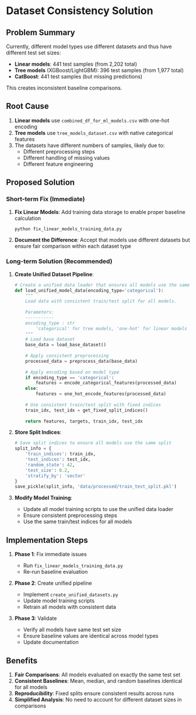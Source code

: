 # Dataset Consistency Solution

## Problem Summary

Currently, different model types use different datasets and thus have different test set sizes:
- **Linear models**: 441 test samples (from 2,202 total)
- **Tree models** (XGBoost/LightGBM): 396 test samples (from 1,977 total)
- **CatBoost**: 441 test samples (but missing predictions)

This creates inconsistent baseline comparisons.

## Root Cause

1. **Linear models** use `combined_df_for_ml_models.csv` with one-hot encoding
2. **Tree models** use `tree_models_dataset.csv` with native categorical features
3. The datasets have different numbers of samples, likely due to:
   - Different preprocessing steps
   - Different handling of missing values
   - Different feature engineering

## Proposed Solution

### Short-term Fix (Immediate)

1. **Fix Linear Models**: Add training data storage to enable proper baseline calculation
   ```bash
   python fix_linear_models_training_data.py
   ```

2. **Document the Difference**: Accept that models use different datasets but ensure fair comparison within each dataset type

### Long-term Solution (Recommended)

1. **Create Unified Dataset Pipeline**:
   ```python
   # Create a unified data loader that ensures all models use the same base dataset
   def load_unified_model_data(encoding_type='categorical'):
       """
       Load data with consistent train/test split for all models.
       
       Parameters:
       -----------
       encoding_type : str
           'categorical' for tree models, 'one-hot' for linear models
       """
       # Load base dataset
       base_data = load_base_dataset()
       
       # Apply consistent preprocessing
       processed_data = preprocess_data(base_data)
       
       # Apply encoding based on model type
       if encoding_type == 'categorical':
           features = encode_categorical_features(processed_data)
       else:
           features = one_hot_encode_features(processed_data)
       
       # Use consistent train/test split with fixed indices
       train_idx, test_idx = get_fixed_split_indices()
       
       return features, targets, train_idx, test_idx
   ```

2. **Store Split Indices**:
   ```python
   # Save split indices to ensure all models use the same split
   split_info = {
       'train_indices': train_idx,
       'test_indices': test_idx,
       'random_state': 42,
       'test_size': 0.2,
       'stratify_by': 'sector'
   }
   save_pickle(split_info, 'data/processed/train_test_split.pkl')
   ```

3. **Modify Model Training**:
   - Update all model training scripts to use the unified data loader
   - Ensure consistent preprocessing steps
   - Use the same train/test indices for all models

## Implementation Steps

1. **Phase 1**: Fix immediate issues
   - Run `fix_linear_models_training_data.py`
   - Re-run baseline evaluation

2. **Phase 2**: Create unified pipeline
   - Implement `create_unified_datasets.py`
   - Update model training scripts
   - Retrain all models with consistent data

3. **Phase 3**: Validate
   - Verify all models have same test set size
   - Ensure baseline values are identical across model types
   - Update documentation

## Benefits

1. **Fair Comparisons**: All models evaluated on exactly the same test set
2. **Consistent Baselines**: Mean, median, and random baselines identical for all models
3. **Reproducibility**: Fixed splits ensure consistent results across runs
4. **Simplified Analysis**: No need to account for different dataset sizes in comparisons
